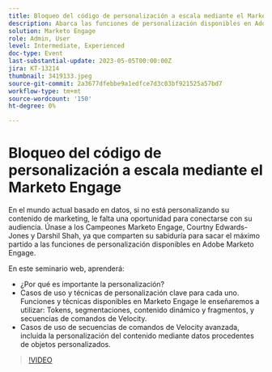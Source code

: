 ```yaml
---
title: Bloqueo del código de personalización a escala mediante el Marketo Engage
description: Abarca las funciones de personalización disponibles en Adobe Marketo Engage; Tokens, segmentaciones, contenido dinámico y fragmentos, y secuencias de comandos de Velocity.  Casos de uso de secuencias de comandos de Velocity avanzada, incluida la personalización del contenido mediante datos procedentes de objetos personalizados.
solution: Marketo Engage
role: Admin, User
level: Intermediate, Experienced
doc-type: Event
last-substantial-update: 2023-05-05T00:00:00Z
jira: KT-13214
thumbnail: 3419133.jpeg
source-git-commit: 2a3677dfebbe9a1edfce7d3c03bf921525a57bd7
workflow-type: tm+mt
source-wordcount: '150'
ht-degree: 0%

---
```



# Bloqueo del código de personalización a escala mediante el Marketo Engage

En el mundo actual basado en datos, si no está personalizando su contenido de marketing, le falta una oportunidad para conectarse con su audiencia. Únase a los Campeones Marketo Engage, Courtny Edwards-Jones y Darshil Shah, ya que comparten su sabiduría para sacar el máximo partido a las funciones de personalización disponibles en Adobe Marketo Engage.

En este seminario web, aprenderá:

* ¿Por qué es importante la personalización?
* Casos de uso y técnicas de personalización clave para cada uno. Funciones y técnicas disponibles en Marketo Engage le enseñaremos a utilizar: Tokens, segmentaciones, contenido dinámico y fragmentos, y secuencias de comandos de Velocity.
* Casos de uso de secuencias de comandos de Velocity avanzada, incluida la personalización del contenido mediante datos procedentes de objetos personalizados.

>[!VIDEO](https://video.tv.adobe.com/v/3419133/?learn=on)
